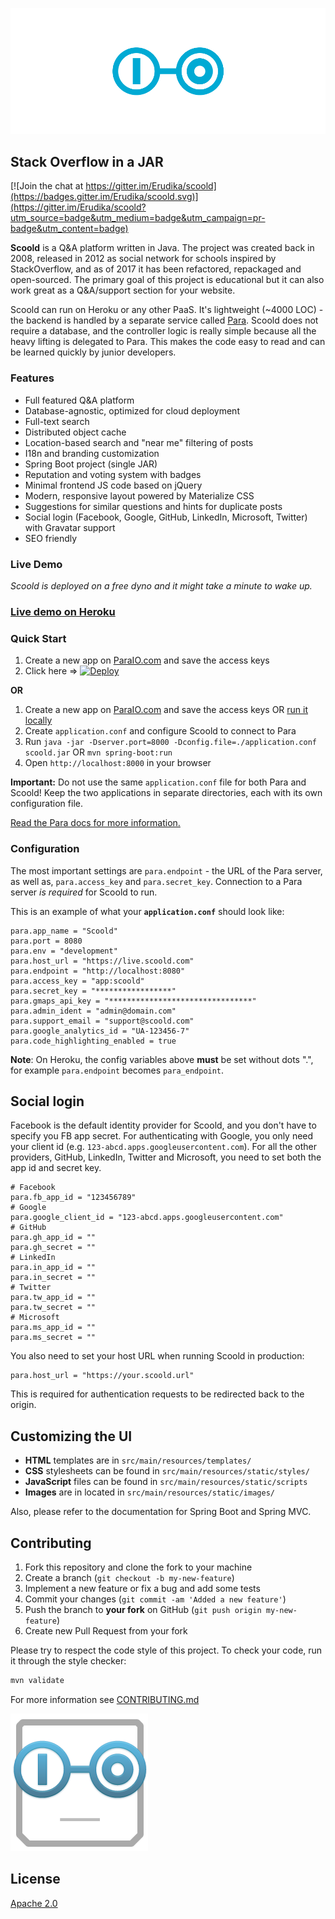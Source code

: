 ![Scoold Q&A](assets/header.png)

## Stack Overflow in a JAR

[![Join the chat at https://gitter.im/Erudika/scoold](https://badges.gitter.im/Erudika/scoold.svg)](https://gitter.im/Erudika/scoold?utm_source=badge&utm_medium=badge&utm_campaign=pr-badge&utm_content=badge)

**Scoold** is a Q&A platform written in Java. The project was created back in 2008, released in 2012 as social network for
schools inspired by StackOverflow, and as of 2017 it has been refactored, repackaged and open-sourced.
The primary goal of this project is educational but it can also work great as a Q&A/support section for your website.

Scoold can run on Heroku or any other PaaS. It's lightweight (~4000 LOC) - the backend is handled by a separate service called
[Para](https://github.com/Erudika/para). Scoold does not require a database, and the controller logic is really simple
because all the heavy lifting is delegated to Para. This makes the code easy to read and can be learned quickly by junior developers.

### Features

- Full featured Q&A platform
- Database-agnostic, optimized for cloud deployment
- Full-text search
- Distributed object cache
- Location-based search and "near me" filtering of posts
- I18n and branding customization
- Spring Boot project (single JAR)
- Reputation and voting system with badges
- Minimal frontend JS code based on jQuery
- Modern, responsive layout powered by Materialize CSS
- Suggestions for similar questions and hints for duplicate posts
- Social login (Facebook, Google, GitHub, LinkedIn, Microsoft, Twitter) with Gravatar support
- SEO friendly

### Live Demo

*Scoold is deployed on a free dyno and it might take a minute to wake up.*
### [Live demo on Heroku](https://live.scoold.com)

### Quick Start

1. Create a new app on [ParaIO.com](https://paraio.com) and save the access keys
2. Click here => [![Deploy](https://www.herokucdn.com/deploy/button.svg)](https://heroku.com/deploy?template=https://github.com/Erudika/scoold)

**OR**

1. Create a new app on [ParaIO.com](https://paraio.com) and save the access keys OR [run it locally](https://paraio.org/docs/#001-intro)
2. Create `application.conf` and configure Scoold to connect to Para
3. Run `java -jar -Dserver.port=8000 -Dconfig.file=./application.conf scoold.jar` OR `mvn spring-boot:run`
4. Open `http://localhost:8000` in your browser

**Important:** Do not use the same `application.conf` file for both Para and Scoold!
Keep the two applications in separate directories, each with its own configuration file.

[Read the Para docs for more information.](https://paraio.org/docs)

### Configuration

The most important settings are `para.endpoint` - the URL of the Para server, as well as,
`para.access_key` and `para.secret_key`. Connection to a Para server *is required* for Scoold to run.

This is an example of what your **`application.conf`** should look like:
```
para.app_name = "Scoold"
para.port = 8080
para.env = "development"
para.host_url = "https://live.scoold.com"
para.endpoint = "http://localhost:8080"
para.access_key = "app:scoold"
para.secret_key = "*****************"
para.gmaps_api_key = "********************************"
para.admin_ident = "admin@domain.com"
para.support_email = "support@scoold.com"
para.google_analytics_id = "UA-123456-7"
para.code_highlighting_enabled = true
```

**Note**: On Heroku, the config variables above **must** be set without dots ".", for example `para.endpoint` becomes `para_endpoint`.

## Social login

Facebook is the default identity provider for Scoold, and you don't have to specify you FB app secret.
For authenticating with Google, you only need your client id (e.g. `123-abcd.apps.googleusercontent.com`).
For all the other providers, GitHub, LinkedIn, Twitter and Microsoft, you need to set both the app id and secret key.
```
# Facebook
para.fb_app_id = "123456789"
# Google
para.google_client_id = "123-abcd.apps.googleusercontent.com"
# GitHub
para.gh_app_id = ""
para.gh_secret = ""
# LinkedIn
para.in_app_id = ""
para.in_secret = ""
# Twitter
para.tw_app_id = ""
para.tw_secret = ""
# Microsoft
para.ms_app_id = ""
para.ms_secret = ""
```
You also need to set your host URL when running Scoold in production:
```
para.host_url = "https://your.scoold.url"
```
This is required for authentication requests to be redirected back to the origin.

## Customizing the UI

- **HTML** templates are in `src/main/resources/templates/`
- **CSS** stylesheets can be found in `src/main/resources/static/styles/`
- **JavaScript** files can be found in `src/main/resources/static/scripts`
- **Images** are in located in `src/main/resources/static/images/`

Also, please refer to the documentation for Spring Boot and Spring MVC.

## Contributing

1. Fork this repository and clone the fork to your machine
2. Create a branch (`git checkout -b my-new-feature`)
3. Implement a new feature or fix a bug and add some tests
4. Commit your changes (`git commit -am 'Added a new feature'`)
5. Push the branch to **your fork** on GitHub (`git push origin my-new-feature`)
6. Create new Pull Request from your fork

Please try to respect the code style of this project. To check your code, run it through the style checker:

```sh
mvn validate
```

For more information see [CONTRIBUTING.md](https://github.com/Erudika/para/blob/master/CONTRIBUTING.md)


![Square Face](assets/logosq.png)

## License
[Apache 2.0](LICENSE)
